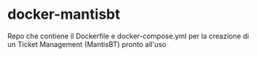 # docker-mantisbt
Repo che contiene il Dockerfile e docker-compose.yml per la creazione di un Ticket Management (MantisBT) pronto all'uso
